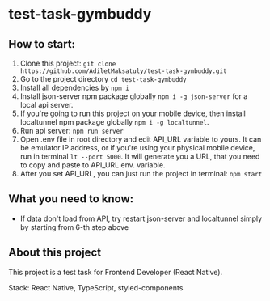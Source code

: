 # test-task-gymbuddy

## How to start:
1) Clone this project: `git clone https://github.com/AdiletMaksatuly/test-task-gymbuddy.git`
2) Go to the project directory `cd test-task-gymbuddy`
3) Install all dependencies by `npm i`
4) Install json-server npm package globally `npm i -g json-server` for a local api server. 
5) If you're going to run this project on your mobile device, then install localtunnel npm package globally `npm i -g localtunnel`.
6) Run api server: `npm run server`
7) Open .env file in root directory and edit API_URL variable to yours. It can be emulator IP address, or if you're using your physical mobile device, run in terminal `lt --port 5000`. It will generate you a URL, that you need to copy and paste to API_URL env. variable.
8) After you set API_URL, you can just run the project in terminal: `npm start`

## What you need to know:
- If data don't load from API, try restart json-server and localtunnel simply by starting from 6-th step above

## About this project
This project is a test task for Frontend Developer (React Native). 

Stack: React Native, TypeScript, styled-components

